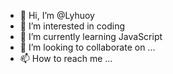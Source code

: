 - 👋 Hi, I’m @Lyhuoy
- 👀 I’m interested in coding
- 🌱 I’m currently learning JavaScript
- 💞️ I’m looking to collaborate on ...
- 📫 How to reach me ...

<!---
Lyhuoy/Lyhuoy is a ✨ special ✨ repository because its `README.md` (this file) appears on your GitHub profile.
You can click the Preview link to take a look at your changes.
--->
